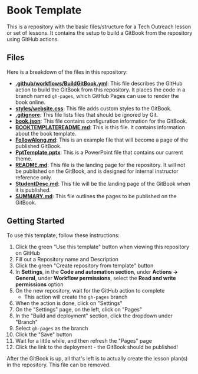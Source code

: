 # Book Template
This is a repository with the basic files/structure for a Tech Outreach lesson or set of lessons. It contains the setup to build a GitBook from the repository using GitHub actions.

## Files
Here is a breakdown of the files in this repository:

- [**.github/workflows/BuildGitBook.yml**](.github/workflows/BuildGitBook.yml): This file describes the GitHub action to build the GitBook from this repository. It places the code in a branch named `gh-pages`, which GitHub Pages can use to render the book online.
- [**styles/website.css**](styles/website.css): This file adds custom styles to the GitBook.
- [**.gitignore**](.gitignore): This file lists files that should be ignored by Git.
- [**book.json**](book.json): This file contains configuration information for the GitBook.
- [**BOOKTEMPLATEREADME.md**](BOOKTEMPLATEREADME.md): This is this file. It contains information about the book template.
- [**FollowAlong.md**](FollowAlong.md): This is an example file that will become a page of the published GitBook.
- [**PptTemplate.pptx**](PptTemplate.pptx): This is a PowerPoint file that contains our current theme.
- [**README.md**](README.md): This file is the landing page for the repository. It will not be published on the GitBook, and is designed for internal instructor reference only.
- [**StudentDesc.md**](StudentDesc.md): This file will be the landing page of the GitBook when it is published.
- [**SUMMARY.md**](SUMMARY.md): This file outlines the pages to be published on the GitBook.

## Getting Started
To use this template, follow these instructions:

1. Click the green "Use this template" button when viewing this repository on GitHub
1. Fill out a Repository name and Description
1. Click the green "Create repository from template" button
1. In **Settings**, in the **Code and automation section**, under **Actions -> General**, under **Workflow permissions**, select the **Read and write permissions** option 
1. On the new repository, wait for the GitHub action to complete
    - This action will create the `gh-pages` branch
1. When the action is done, click on "Settings"
1. On the "Settings" page, on the left, click on "Pages"
1. In the "Build and deployment" section, click the dropdown under "Branch"
1. Select `gh-pages` as the branch
1. Click the "Save" button
1. Wait for a little while, and then refresh the "Pages" page
1. Click the link to the deployment - the GitBook should be published!

After the GitBook is up, all that's left is to actually create the lesson plan(s) in the repository. This file can be removed.
